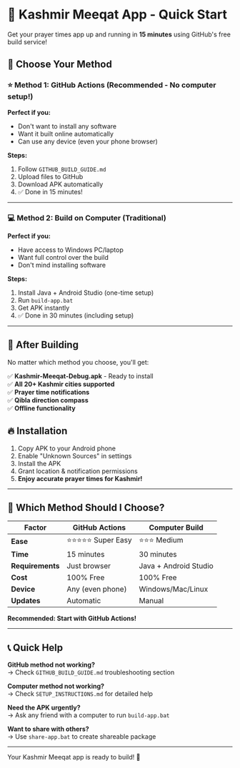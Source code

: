 # 🚀 Kashmir Meeqat App - Quick Start

Get your prayer times app up and running in **15 minutes** using GitHub's free build service!

## 🎯 Choose Your Method

### ⭐ Method 1: GitHub Actions (Recommended - No computer setup!)
**Perfect if you:**
- Don't want to install any software
- Want it built online automatically
- Can use any device (even your phone browser)

**Steps:**
1. Follow `GITHUB_BUILD_GUIDE.md` 
2. Upload files to GitHub
3. Download APK automatically
4. ✅ Done in 15 minutes!

---

### 💻 Method 2: Build on Computer (Traditional)
**Perfect if you:**
- Have access to Windows PC/laptop
- Want full control over the build
- Don't mind installing software

**Steps:**
1. Install Java + Android Studio (one-time setup)
2. Run `build-app.bat`
3. Get APK instantly
4. ✅ Done in 30 minutes (including setup)

---

## 📱 After Building

No matter which method you choose, you'll get:

✅ **Kashmir-Meeqat-Debug.apk** - Ready to install  
✅ **All 20+ Kashmir cities supported**  
✅ **Prayer time notifications**  
✅ **Qibla direction compass**  
✅ **Offline functionality**  

## 🔥 Installation
1. Copy APK to your Android phone
2. Enable "Unknown Sources" in settings
3. Install the APK
4. Grant location & notification permissions
5. **Enjoy accurate prayer times for Kashmir!**

---

## 🤔 Which Method Should I Choose?

| Factor | GitHub Actions | Computer Build |
|--------|---------------|----------------|
| **Ease** | ⭐⭐⭐⭐⭐ Super Easy | ⭐⭐⭐ Medium |
| **Time** | 15 minutes | 30 minutes |
| **Requirements** | Just browser | Java + Android Studio |
| **Cost** | 100% Free | 100% Free |
| **Device** | Any (even phone) | Windows/Mac/Linux |
| **Updates** | Automatic | Manual |

**Recommended: Start with GitHub Actions!**

---

## 📞 Quick Help

**GitHub method not working?**  
→ Check `GITHUB_BUILD_GUIDE.md` troubleshooting section

**Computer method not working?**  
→ Check `SETUP_INSTRUCTIONS.md` for detailed help

**Need the APK urgently?**  
→ Ask any friend with a computer to run `build-app.bat`

**Want to share with others?**  
→ Use `share-app.bat` to create shareable package

---

Your Kashmir Meeqat app is ready to build! 🕌